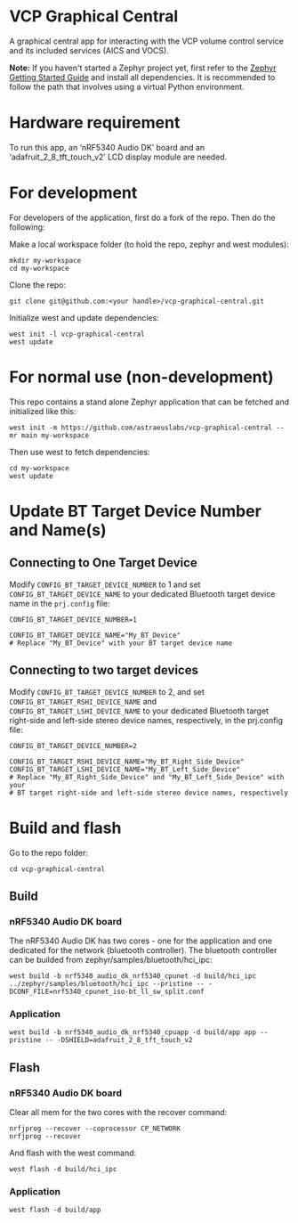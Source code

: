 # VCP Graphical Central
A graphical central app for interacting with the VCP volume control service and its included services (AICS and VOCS).

**Note:** If you haven't started a Zephyr project yet, first refer to the [Zephyr Getting Started Guide](https://docs.zephyrproject.org/latest/develop/getting_started/index.html) and install all dependencies. It is recommended to follow the path that involves using a virtual Python environment.

# Hardware requirement
To run this app, an ‘nRF5340 Audio DK’ board and an ‘adafruit_2_8_tft_touch_v2’ LCD display module are needed.

# For development
For developers of the application, first do a fork of the repo. Then do the following:

Make a local workspace folder (to hold the repo, zephyr and west modules):

```
mkdir my-workspace
cd my-workspace
```

Clone the repo:

```
git clone git@github.com:<your handle>/vcp-graphical-central.git
```

Initialize west and update dependencies:

```
west init -l vcp-graphical-central
west update
```

# For normal use (non-development)
This repo contains a stand alone Zephyr application that can be fetched and initialized like this:

```
west init -m https://github.com/astraeuslabs/vcp-graphical-central --mr main my-workspace
```

Then use west to fetch dependencies:

```
cd my-workspace
west update
```

# Update BT Target Device Number and Name(s)

## Connecting to One Target Device
Modify `CONFIG_BT_TARGET_DEVICE_NUMBER` to 1 and set `CONFIG_BT_TARGET_DEVICE_NAME` to your dedicated Bluetooth target device name in the `prj.config` file:

```
CONFIG_BT_TARGET_DEVICE_NUMBER=1

CONFIG_BT_TARGET_DEVICE_NAME="My_BT_Device"
# Replace "My_BT_Device" with your BT target device name
```

## Connecting to two target devices
Modify `CONFIG_BT_TARGET_DEVICE_NUMBER` to 2, and set `CONFIG_BT_TARGET_RSHI_DEVICE_NAME` and `CONFIG_BT_TARGET_LSHI_DEVICE_NAME` to your dedicated Bluetooth target right-side and left-side stereo device names, respectively, in the prj.config file:

```
CONFIG_BT_TARGET_DEVICE_NUMBER=2

CONFIG_BT_TARGET_RSHI_DEVICE_NAME="My_BT_Right_Side_Device"
CONFIG_BT_TARGET_LSHI_DEVICE_NAME="My_BT_Left_Side_Device"
# Replace "My_BT_Right_Side_Device" and "My_BT_Left_Side_Device" with your
# BT target right-side and left-side stereo device names, respectively
```

# Build and flash
Go to the repo folder:

```
cd vcp-graphical-central
```

## Build

### nRF5340 Audio DK board
The nRF5340 Audio DK has two cores - one for the application and one dedicated for the network (bluetooth controller).
The bluetooth controller can be builded from zephyr/samples/bluetooth/hci_ipc:
```
west build -b nrf5340_audio_dk_nrf5340_cpunet -d build/hci_ipc ../zephyr/samples/bluetooth/hci_ipc --pristine -- -DCONF_FILE=nrf5340_cpunet_iso-bt_ll_sw_split.conf
```
### Application
```
west build -b nrf5340_audio_dk_nrf5340_cpuapp -d build/app app --pristine -- -DSHIELD=adafruit_2_8_tft_touch_v2
```

## Flash

### nRF5340 Audio DK board
Clear all mem for the two cores with the recover command:
```
nrfjprog --recover --coprocessor CP_NETWORK
nrfjprog --recover
```
And flash with the west command:
```
west flash -d build/hci_ipc
```
### Application
```
west flash -d build/app
```